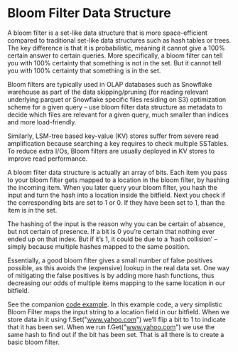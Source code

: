 # Bloom Filter Data Structure
A bloom filter is a set-like data structure that is more space-efficient compared to traditional set-like data structures such as hash tables or trees. The key difference is that it is probabilistic, meaning it cannot give a 100% certain answer to certain queries. More specifically, a bloom filter can tell you with 100% certainty that something is not in the set. But it cannot tell you with 100% certainty that something is in the set.

Bloom filters are typically used in OLAP databases such as Snowflake warehouse as part of the data skipping/pruning (for reading relevant underlying parquet or Snowflake specific files residing on S3) optimization scheme for a given query – use bloom filter data structure as metadata to decide which files are relevant for a given query, much smaller than indices and more load-friendly.

Similarly, LSM-tree based key-value (KV) stores suffer from severe read amplification because searching a key requires to check multiple SSTables. To reduce extra I/Os, Bloom filters are usually deployed in KV stores to improve read performance.

A bloom filter data structure is actually an array of bits. Each item you pass to your bloom filter gets mapped to a location in the bloom filter, by hashing the incoming item. When you later query your bloom filter, you hash the input and turn the hash into a location inside the bitfield. Next you check if the corresponding bits are set to 1 or 0. If they have been set to 1, than the item is in the set.

The hashing of the input is the reason why you can be certain of absence, but not certain of presence. If a bit is 0 you’re certain that nothing ever ended up on that index. But if it’s 1, it could be due to a ‘hash collision’ – simply because multiple hashes mapped to the same position.

Essentially, a good bloom filter gives a small number of false positives possible, as this avoids the (expensive) lookup in the real data set. One way of mitigating the false positives is by adding more hash functions, thus decreasing our odds of multiple items mapping to the same location in our bitfield.

See the companion [code example](/SoftwareDevelopmentDesignPrinciples/BloomFilters). In this example code, a very simplistic Bloom Filter maps the input string to a location field in our bitfield. When we store data in it using f.Set("www.yahoo.com") we’ll flip a bit to 1 to indicate that it has been set. When we run f.Get("www.yahoo.com") we use the same hash to find out if the bit has been set. That is all there is to create a basic bloom filter.